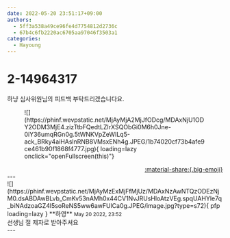 ```yaml
---
date: 2022-05-20 23:51:17+09:00
authors:
  - 5ff3a538a49ce96fe4d7754812d2736c
  - 67b4c6fb2220ac6705aa97046f3503a1
categories:
  - Hayoung
---
```


# 2-14964317

<div class="post-container" markdown="1">
<div class="content-container md-sidebar__scrollwrap" markdown="1">

하냥 심사위원님의 피드백 부탁드리겠습니다요.
<figure markdown="1">
![](https://phinf.wevpstatic.net/MjAyMjA2MjJfODcg/MDAxNjU1ODY2ODM3MjE4.zizTtbFQedtLZIrXSQObGi0M6h0Jne-0iY36umqRGn0g.5tWNKVpZeWILq5-ack_BRky4aiHAslnRNB8VMsxENh4g.JPEG/1b74020cf73b4afe9ce461b90f1868f4777.jpg){ loading=lazy onclick="openFullscreen(this)"}
</figure>


</div>
</div>

<div style="text-align: right;" markdown="1">
<a href="https://weverse.io/fromis9/fanpost/2-14964317" style="text-align: right;">:material-share:{.big-emoji}</a>
</div>
---

<div class="comments-container md-sidebar__scrollwrap" markdown="1">
<div class="comment" markdown="1">
<div class='id-container' markdown="1">
![](https://phinf.wevpstatic.net/MjAyMzExMjFfMjUz/MDAxNzAwNTQzODEzNjM0.dsABDAwBLvb_CmKv53nAMh0x44CV1NvJRUsHloAtzVEg.spqUAHYle7q_biNAdzoaGZ4l5soReNS5ww6awFUlCa0g.JPEG/image.jpg?type=s72){ pfp loading=lazy }
**<span class="artist">하영</span>** <small>May 20 2022, 23:52</small><br>
</div>
<div class='comment-body' markdown="1">
선생님 절 제자로 받아주셔요
</div>
</div>
</div>
---
